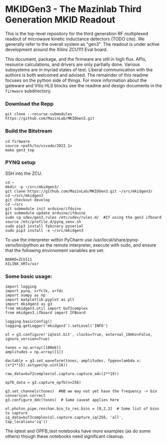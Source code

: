 # MKIDGen3 - The Mazinlab Third Generation MKID Readout 

This is the top-level repository for the third generation RF multiplexed readout of microwave kinetic inductance detectors (TODO cite). We generally refer to the overall system as "gen3". The readout is under  active development around the Xilinx ZCU111 Eval board.

This document, package, and the firmware are still in high flux. APIs, resource calculations, and drivers are only partially done. Various subsystems are in myriad states of test. Liberal communication with the authors is both welcomed and advised. The remainder of this readme focuses on the python side of things. For more information about the gateware and Vitis HLS blocks see the readme and design documents in the `firmware` subdirectory. 

### Download the Repp
`git clone --recurse-submodules https://github.com/MazinLab/MKIDGen3.git`

### Build the Bitstream
```
cd firmware
source <path/to/vivado/2022.1>
make gen3_top
```

### PYNQ setup

SSH into the ZCU.

    cd ~
    mkdir -p ~/src/mkidgen3/
    git clone https://github.com/MazinLab/MKIDGen3.git ~/src/mkidgen3/
    cd ~/src/mkidgen3
    git checkout develop
    cd ~/src
    git submodule init arduino/ifduino
    git submodule update arduino/ifduino
    sudo cp udev/gen3.rules /etc/udev/rules.d/  #If using the gen2 ifboard
    source /etc/profile.d/pynq_venv.sh
    sudo pip3 install fpbinary pyserial
    sudo pip3 install -e ~/src/mkidgen3

To use the interpreter within PyCharm use /usr/local/share/pynq-venv/bin/python as the remote interpreter, execute with sudo, and ensure that the following envirnoment variables are set:

    BOARD=ZCU111
    XILINX_XRT=/usr
    
### Some basic usage:

    import logging
    import pynq, xrfclk, xrfdc
    import numpy as np
    import matplotlib.pyplot as plt
    import mkidgen3 as g3
    from mkidgen3.util import buf2complex
    from mkidgen3.ifboard import IFBoard

    logging.basicConfig()
    logging.getLogger('mkidgen3').setLevel('INFO')

    ol = g3.configure('iqtest.bit', clocks=True, external_10mhz=False, ignore_version=True)

    tones = np.array([100e6])
    amplitudes = np.array([1])

    dactable = g3.set_waveform(tones, amplitudes, fpgen=lambda x: (x*2**15).astype(np.uint16))

    raw_data=buf2complex(ol.capture.capture_adc(2**19))

    opfb_data = g3.capture_opfb(n=256)

    g3.set_channels(tones)  #NB we may not yet have the frequency -> bin conversion correct
    g3.configure_ddc(tones)  # Same caveat applies here

    ol.photon_pipe.reschan.bin_to_res.bins = [0,2,3]  # Some list of bins to capture
    iq_data=buf2complex(ol.capture.capture_iq(256, 'all', tap_location='iq'))

The iqtest and OPFB_test notebooks have more examples (as do some others) though these notebooks need significant cleanup.  
